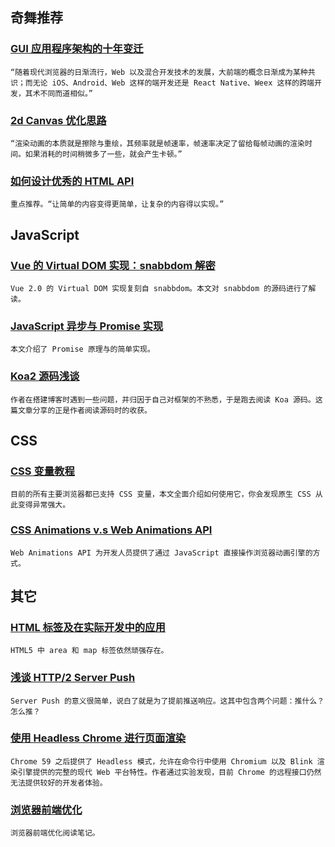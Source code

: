 
## 奇舞推荐

### [GUI 应用程序架构的十年变迁](https://segmentfault.com/a/1190000009346599)

    “随着现代浏览器的日渐流行，Web 以及混合开发技术的发展，大前端的概念日渐成为某种共识；而无论 iOS、Android、Web 这样的端开发还是 React Native、Weex 这样的跨端开发，其术不同而道相似。”

### [2d Canvas 优化思路](http://www.renfed.com/2017/05/10/effectivecanvas-2dcanvas%E4%BC%98%E5%8C%96%E6%80%9D%E8%B7%AF/)

    “渲染动画的本质就是擦除与重绘，其频率就是帧速率，帧速率决定了留给每帧动画的渲染时间。如果消耗的时间稍微多了一些，就会产生卡顿。”

### [如何设计优秀的 HTML API](https://github.com/xitu/gold-miner/blob/master/TODO/designing-html-apis.md)

    重点推荐。“让简单的内容变得更简单，让复杂的内容得以实现。”

## JavaScript

### [Vue 的 Virtual DOM 实现：snabbdom 解密](http://www.cnblogs.com/xuntu/p/6800547.html)

    Vue 2.0 的 Virtual DOM 实现复刻自 snabbdom。本文对 snabbdom 的源码进行了解读。

### [JavaScript 异步与 Promise 实现](http://blog.codingplayboy.com/2017/05/10/async_promise)

    本文介绍了 Promise 原理与的简单实现。

### [Koa2 源码浅谈](http://imhjm.com/article/5912d0307dd03248a2e8d57b)

    作者在搭建博客时遇到一些问题，并归因于自己对框架的不熟悉，于是跑去阅读 Koa 源码。这篇文章分享的正是作者阅读源码时的收获。

## CSS

### [CSS 变量教程](http://www.ruanyifeng.com/blog/2017/05/css-variables.html)

    目前的所有主要浏览器都已支持 CSS 变量，本文全面介绍如何使用它，你会发现原生 CSS 从此变得异常强大。

### [CSS Animations v.s Web Animations API](http://www.w3cplus.com/animation/css-animations-vs-the-web-animations-api.html)

    Web Animations API 为开发人员提供了通过 JavaScript 直接操作浏览器动画引擎的方式。

## 其它

### [HTML <area><map>标签及在实际开发中的应用](http://www.zhangxinxu.com/wordpress/2017/05/html-area-map/)

    HTML5 中 area 和 map 标签依然顽强存在。

### [浅谈 HTTP/2 Server Push](https://zhuanlan.zhihu.com/p/26757514)

    Server Push 的意义很简单，说白了就是为了提前推送响应。这其中包含两个问题：推什么？怎么推？

### [使用 Headless Chrome 进行页面渲染](https://segmentfault.com/a/1190000009353359)

    Chrome 59 之后提供了 Headless 模式，允许在命令行中使用 Chromium 以及 Blink 渲染引擎提供的完整的现代 Web 平台特性。作者通过实验发现，目前 Chrome 的远程接口仍然无法提供较好的开发者体验。

### [浏览器前端优化](http://jinlong.github.io/2017/05/08/optimising-the-front-end-for-the-browser/)

    浏览器前端优化阅读笔记。

